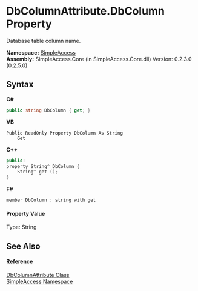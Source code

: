 # DbColumnAttribute.DbColumn Property 
 

Database table column name.

**Namespace:**&nbsp;<a href="5b81da8e-9a02-e6f3-6346-ccc62ec531d3">SimpleAccess</a><br />**Assembly:**&nbsp;SimpleAccess.Core (in SimpleAccess.Core.dll) Version: 0.2.3.0 (0.2.5.0)

## Syntax

**C#**<br />
``` C#
public string DbColumn { get; }
```

**VB**<br />
``` VB
Public ReadOnly Property DbColumn As String
	Get
```

**C++**<br />
``` C++
public:
property String^ DbColumn {
	String^ get ();
}
```

**F#**<br />
``` F#
member DbColumn : string with get

```


#### Property Value
Type: String

## See Also


#### Reference
<a href="f6e7b413-d896-0b4a-4ca8-34052f37dd41">DbColumnAttribute Class</a><br /><a href="5b81da8e-9a02-e6f3-6346-ccc62ec531d3">SimpleAccess Namespace</a><br />